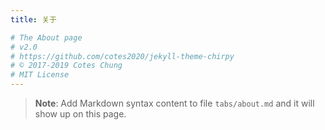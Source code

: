 ```yaml
---
title: 关于

# The About page
# v2.0
# https://github.com/cotes2020/jekyll-theme-chirpy
# © 2017-2019 Cotes Chung
# MIT License
---
```


> **Note**: Add Markdown syntax content to file `tabs/about.md` and it will show up on this page.
